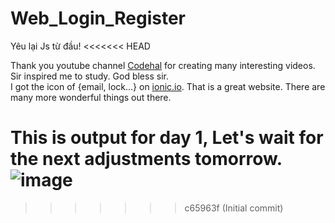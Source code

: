 # Web_Login_Register
Yêu lại Js từ đầu!
<<<<<<< HEAD

Thank you youtube channel [Codehal](https://www.youtube.com/@codehal) for creating many interesting videos. Sir inspired me to study. God bless sir.  
I got the icon of {email, lock...} on [ionic.io](https://ionic.io/ionicons). That is a great website. There are many more wonderful things out there.

This is output for day 1, Let's wait for the next adjustments tomorrow.
![image](https://github.com/dungnguyen-art/Web_Login_Register/assets/59666831/876d30d2-5deb-43f5-b60e-c311551c61ca)
=======
>>>>>>> c65963f (Initial commit)
